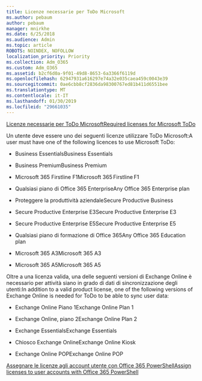 ```yaml
---
title: Licenze necessarie per ToDo Microsoft
ms.author: pebaum
author: pebaum
manager: mnirkhe
ms.date: 6/25/2018
ms.audience: Admin
ms.topic: article
ROBOTS: NOINDEX, NOFOLLOW
localization_priority: Priority
ms.collection: Adm_O365
ms.custom: Adm_O365
ms.assetid: b2cf6d0a-9f01-49d8-8653-6a3366f6119d
ms.openlocfilehash: 62947931a616297e74a32e035caea459c0043e39
ms.sourcegitcommit: 0ae6cbb8cf2836da98300767ed81b411d6551bee
ms.translationtype: MT
ms.contentlocale: it-IT
ms.lasthandoff: 01/30/2019
ms.locfileid: "29661035"
---
```

[<span data-ttu-id="27856-102">Licenze necessarie per ToDo Microsoft</span><span class="sxs-lookup"><span data-stu-id="27856-102">Required licenses for Microsoft ToDo</span></span>](https://support.office.com/article/381e9d1b-c500-49b5-973e-890fd86528d7.aspx)
  
<span data-ttu-id="27856-103">Un utente deve essere uno dei seguenti licenze utilizzare ToDo Microsoft:</span><span class="sxs-lookup"><span data-stu-id="27856-103">A user must have one of the following licences to use Microsoft ToDo:</span></span>
  
- <span data-ttu-id="27856-104">Business Essentials</span><span class="sxs-lookup"><span data-stu-id="27856-104">Business Essentials</span></span>
    
- <span data-ttu-id="27856-105">Business Premium</span><span class="sxs-lookup"><span data-stu-id="27856-105">Business Premium</span></span>
    
- <span data-ttu-id="27856-106">Microsoft 365 Firstline F1</span><span class="sxs-lookup"><span data-stu-id="27856-106">Microsoft 365 Firstline F1</span></span>
    
- <span data-ttu-id="27856-107">Qualsiasi piano di Office 365 Enterprise</span><span class="sxs-lookup"><span data-stu-id="27856-107">Any Office 365 Enterprise plan</span></span>
    
- <span data-ttu-id="27856-108">Proteggere la produttività aziendale</span><span class="sxs-lookup"><span data-stu-id="27856-108">Secure Productive Business</span></span>
    
- <span data-ttu-id="27856-109">Secure Productive Enterprise E3</span><span class="sxs-lookup"><span data-stu-id="27856-109">Secure Productive Enterprise E3</span></span>
    
- <span data-ttu-id="27856-110">Secure Productive Enterprise E5</span><span class="sxs-lookup"><span data-stu-id="27856-110">Secure Productive Enterprise E5</span></span>
    
- <span data-ttu-id="27856-111">Qualsiasi piano di formazione di Office 365</span><span class="sxs-lookup"><span data-stu-id="27856-111">Any Office 365 Education plan</span></span>
    
- <span data-ttu-id="27856-112">Microsoft 365 A3</span><span class="sxs-lookup"><span data-stu-id="27856-112">Microsoft 365 A3</span></span>
    
- <span data-ttu-id="27856-113">Microsoft 365 A5</span><span class="sxs-lookup"><span data-stu-id="27856-113">Microsoft 365 A5</span></span>
    
<span data-ttu-id="27856-114">Oltre a una licenza valida, una delle seguenti versioni di Exchange Online è necessario per attività siano in grado di dati di sincronizzazione degli utenti:</span><span class="sxs-lookup"><span data-stu-id="27856-114">In addition to a valid product license, one of the following versions of Exchange Online is needed for ToDo to be able to sync user data:</span></span> 
  
- <span data-ttu-id="27856-115">Exchange Online Piano 1</span><span class="sxs-lookup"><span data-stu-id="27856-115">Exchange Online Plan 1</span></span>
    
- <span data-ttu-id="27856-116">Exchange Online, piano 2</span><span class="sxs-lookup"><span data-stu-id="27856-116">Exchange Online Plan 2</span></span>
    
- <span data-ttu-id="27856-117">Exchange Essentials</span><span class="sxs-lookup"><span data-stu-id="27856-117">Exchange Essentials</span></span>
    
- <span data-ttu-id="27856-118">Chiosco Exchange Online</span><span class="sxs-lookup"><span data-stu-id="27856-118">Exchange Online Kiosk</span></span>
    
- <span data-ttu-id="27856-119">Exchange Online POP</span><span class="sxs-lookup"><span data-stu-id="27856-119">Exchange Online POP</span></span>
    
[<span data-ttu-id="27856-120">Assegnare le licenze agli account utente con Office 365 PowerShell</span><span class="sxs-lookup"><span data-stu-id="27856-120">Assign licenses to user accounts with Office 365 PowerShell</span></span>](https://docs.microsoft.com/office365/enterprise/powershell/assign-licenses-to-user-accounts-with-office-365-powershell )
  


